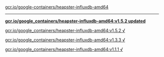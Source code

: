 [gcr.io/google-containers/heapster-influxdb-amd64](https://hub.docker.com/r/sqeven/heapster-influxdb-amd64/tags/) 

----
**[gcr.io/google_containers/heapster-influxdb-amd64:v1.5.2 updated](https://hub.docker.com/r/sqeven/heapster-influxdb-amd64/tags/)**

[gcr.io/google_containers/heapster-influxdb-amd64:v1.5.2 √](https://hub.docker.com/r/sqeven/heapster-influxdb-amd64/tags/)

[gcr.io/google_containers/heapster-influxdb-amd64:v1.3.3 √](https://hub.docker.com/r/sqeven/heapster-influxdb-amd64/tags/)

[gcr.io/google_containers/heapster-influxdb-amd64:v1.1.1 √](https://hub.docker.com/r/sqeven/heapster-influxdb-amd64/tags/)

